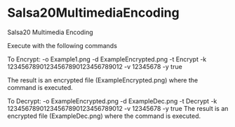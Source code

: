 # Salsa20MultimediaEncoding
Salsa20 Multimedia Encoding

Execute with the following commands

To Encrypt: -o Example1.png -d  ExampleEncrypted.png -t Encrypt -k 12345678901234567890123456789012 -v 12345678 -y true

The result is an encrypted file (ExampleEncrypted.png) where the command is executed. 

To Decrypt: -o ExampleEncrypted.png -d  ExampleDec.png -t Decrypt -k 12345678901234567890123456789012 -v 12345678 -y true
The result is an encrypted file (ExampleDec.png) where the command is executed. 